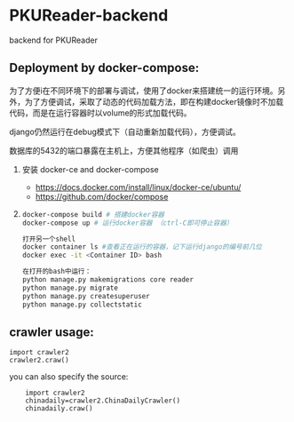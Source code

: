 ﻿# PKUReader-backend
backend for PKUReader 



## Deployment by docker-compose:

为了方便i在不同环境下的部署与调试，使用了docker来搭建统一的运行环境。另外，为了方便调试，采取了动态的代码加载方法，即在构建docker镜像时不加载代码，而是在运行容器时以volume的形式加载代码。

django仍然运行在debug模式下（自动重新加载代码），方便调试。

数据库的5432的端口暴露在主机上，方便其他程序（如爬虫）调用

1. 安装 docker-ce and docker-compose

   - https://docs.docker.com/install/linux/docker-ce/ubuntu/
   - https://github.com/docker/compose

2. ```bash
   docker-compose build # 搭建docker容器
   docker-compose up # 运行docker容器 （ctrl-C即可停止容器）

   打开另一个shell
   docker container ls #查看正在运行的容器，记下运行django的编号前几位
   docker exec -it <Container ID> bash 

   在打开的bash中运行：
   python manage.py makemigrations core reader
   python manage.py migrate
   python manage.py createsuperuser
   python manage.py collectstatic

## crawler usage:
	import crawler2
	crawler2.craw()
you can also specify the source:
```
	import crawler2
	chinadaily=crawler2.ChinaDailyCrawler()
	chinadaily.craw()